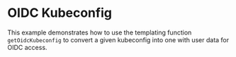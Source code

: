 # OIDC Kubeconfig

This example demonstrates how to use the templating function `getOidcKubeconfig` to convert a given kubeconfig
into one with user data for OIDC access.
